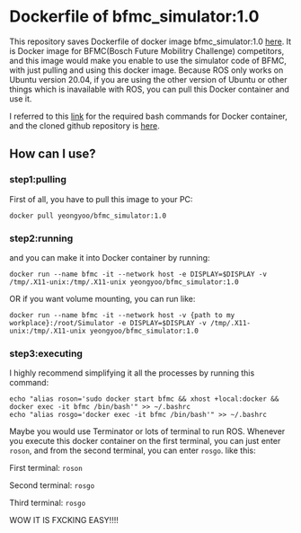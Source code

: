 # Dockerfile of bfmc_simulator:1.0
This repository saves Dockerfile of docker image bfmc_simulator:1.0 [here](https://hub.docker.com/repository/docker/yeongyoo/bfmc_simulator/general). It is Docker image for BFMC(Bosch Future Mobilitry Challenge) competitors, and this image would make you enable to use the simulator code of BFMC, with just pulling and using this docker image. Because ROS only works on Ubuntu version 20.04, if you are using the other version of Ubuntu or other things which is inavailable with ROS, you can pull this Docker container and use it.

I referred to this [link](https://bosch-future-mobility-challenge-documentation.readthedocs-hosted.com/data/simulator.html) for the required bash commands for Docker container, and the cloned github repository is [here](https://github.com/ECC-BFMC/Simulator/tree/main).

## How can I use?

### step1:pulling
First of all, you have to pull this image to your PC:
```
docker pull yeongyoo/bfmc_simulator:1.0
```

### step2:running
and you can make it into Docker container by running:
```
docker run --name bfmc -it --network host -e DISPLAY=$DISPLAY -v /tmp/.X11-unix:/tmp/.X11-unix yeongyoo/bfmc_simulator:1.0
```
OR if you want volume mounting, you can run like:
```
docker run --name bfmc -it --network host -v {path to my workplace}:/root/Simulator -e DISPLAY=$DISPLAY -v /tmp/.X11-unix:/tmp/.X11-unix yeongyoo/bfmc_simulator:1.0
```

### step3:executing

I highly recommend simplifying it all the processes by running this command:
```
echo "alias roson='sudo docker start bfmc && xhost +local:docker && docker exec -it bfmc /bin/bash'" >> ~/.bashrc
echo "alias rosgo='docker exec -it bfmc /bin/bash'" >> ~/.bashrc
```
Maybe you would use Terminator or lots of terminal to run ROS. Whenever you execute this docker container on the first terminal, you can just enter ```roson```, and from the second terminal, you can enter ```rosgo```. like this:

First terminal:
```roson```

Second terminal:
```rosgo```

Third terminal:
```rosgo```

WOW IT IS FXCKING EASY!!!!
